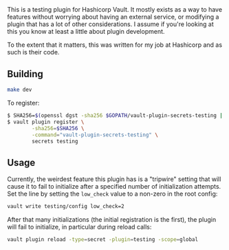 ##

This is a testing plugin for Hashicorp Vault. It mostly exists as a way to have features without worrying about
having an external service, or modifying a plugin that has a lot of other considerations. I assume if you're looking
at this you know at least a little about plugin development.

To the extent that it matters, this was written for my job at Hashicorp and as such is their code.

## Building
```sh
make dev
```

To register:
```sh
$ SHA256=$(openssl dgst -sha256 $GOPATH/vault-plugin-secrets-testing | cut -d ' ' -f2)
$ vault plugin register \
        -sha256=$SHA256 \
        -command="vault-plugin-secrets-testing" \
        secrets testing
```

## Usage
Currently, the weirdest feature this plugin has is a "tripwire" setting that will cause it to fail to initialize after
a specified number of initialization attempts. Set the line by setting the `low_check` value to a non-zero in the root config:

```sh
vault write testing/config low_check=2
```

After that many initializations (the initial registration is the first), the plugin will fail to initialize, in
particular during reload calls:

```sh
vault plugin reload -type=secret -plugin=testing -scope=global
```
